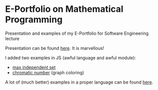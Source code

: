 # E-Portfolio on Mathematical Programming
Presentation and examples of my E-Portfolio for Software Engineering lecture

Presentation can be found [here](https://github.com/keksklauer4/EPortfolioMathematicalProgramming/blob/master/presentation/julien_se_presentation.pdf). It is marvellous!

I added two examples in JS (awful language and awful module):
- [max independent set](https://github.com/keksklauer4/EPortfolioMathematicalProgramming/blob/master/js/src/maximum_independent_set.js)
- [chromatic number](https://github.com/keksklauer4/EPortfolioMathematicalProgramming/blob/master/js/src/chromatic_number.js) (graph coloring)

A lot of (much better) examples in a proper language can be found [here](https://github.com/keksklauer4/SCIP_Wrapper).
